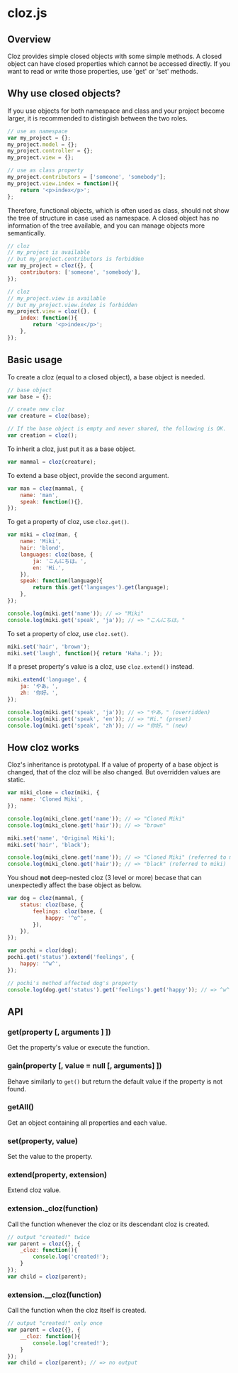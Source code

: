 cloz.js
====

## Overview

Cloz provides simple closed objects with some simple methods.
A closed object can have closed properties which cannot be accessed directly.
If you want to read or write those properties, use 'get' or 'set' methods.

## Why use closed objects?

If you use objects for both namespace and class and your project become larger, it is recommended to distingish between the two roles.

```js
// use as namespace
var my_project = {};
my_project.model = {};
my_project.controller = {};
my_project.view = {};

// use as class property
my_project.contributors = ['someone', 'somebody'];
my_project.view.index = function(){
	return '<p>index</p>';
};
```

Therefore, functional objects, which is often used as class, should not show the tree of structure in case used as namespace.
A closed object has no information of the tree available, and you can manage objects more semantically.

```js
// cloz
// my_project is available
// but my_project.contributors is forbidden
var my_project = cloz({}, {
	contributors: ['someone', 'somebody'],
});

// cloz
// my_project.view is available
// but my_project.view.index is forbidden
my_project.view = cloz({}, {
	index: function(){
		return '<p>index</p>';
	},
});
```

## Basic usage

To create a cloz (equal to a closed object), a base object is needed.

```js
// base object
var base = {};

// create new cloz
var creature = cloz(base);

// If the base object is empty and never shared, the following is OK.
var creation = cloz();
```

To inherit a cloz, just put it as a base object.

```js
var mammal = cloz(creature);
```

To extend a base object, provide the second argument.

```js
var man = cloz(mammal, {
	name: 'man',
	speak: function(){},
});
```

To get a property of cloz, use `cloz.get()`.

```js
var miki = cloz(man, {
	name: 'Miki',
	hair: 'blond',
	languages: cloz(base, {
		ja: 'こんにちは。',
		en: 'Hi.',
	}),
	speak: function(language){
		return this.get('languages').get(language);
	},
});

console.log(miki.get('name')); // => "Miki"
console.log(miki.get('speak', 'ja')); // => "こんにちは。"
```

To set a property of cloz, use `cloz.set()`.

```js
miki.set('hair', 'brown');
miki.set('laugh', function(){ return 'Haha.'; });
```

If a preset property's value is a cloz, use `cloz.extend()` instead.

```js
miki.extend('language', {
	ja: 'やあ。',
	zh: '你好。',
});

console.log(miki.get('speak', 'ja')); // => "やあ。" (overridden)
console.log(miki.get('speak', 'en')); // => "Hi." (preset)
console.log(miki.get('speak', 'zh')); // => "你好。" (new)
```

## How cloz works

Cloz's inheritance is prototypal. If a value of property of a base object is changed, that of the cloz will be also changed.
But overridden values are static.

```js
var miki_clone = cloz(miki, {
	name: 'Cloned Miki',
});

console.log(miki_clone.get('name')); // => "Cloned Miki"
console.log(miki_clone.get('hair')); // => "brown"

miki.set('name', 'Original Miki');
miki.set('hair', 'black');

console.log(miki_clone.get('name')); // => "Cloned Miki" (referred to miki_clone)
console.log(miki_clone.get('hair')); // => "black" (referred to miki)
```

You shoud **not** deep-nested cloz (3 level or more) becase that can unexpectedly affect the base object as below.

```js
var dog = cloz(mammal, {
	status: cloz(base, {
		feelings: cloz(base, {
			happy: '^o^',
		}),
	}),
});

var pochi = cloz(dog);
pochi.get('status').extend('feelings', {
	happy: '^w^',
});

// pochi's method affected dog's property
console.log(dog.get('status').get('feelings').get('happy')); // => ^w^
```

## API

### get(property [, arguments ] ])

Get the property's value or execute the function.

### gain(property [, value = null [, arguments] ])

Behave similarly to `get()` but return the default value if the property is not found.

### getAll()

Get an object containing all properties and each value.

### set(property, value)

Set the value to the property.

### extend(property, extension)

Extend cloz value.

### extension._cloz(function)

Call the function whenever the cloz or its descendant cloz is created.

```js
// output "created!" twice
var parent = cloz({}, {
	_cloz: function(){
		console.log('created!');
	}
});
var child = cloz(parent);
```

### extension.__cloz(function)

Call the function when the cloz itself is created.

```js
// output "created!" only once
var parent = cloz({}, {
	__cloz: function(){
		console.log('created!');
	}
});
var child = cloz(parent); // => no output
```

